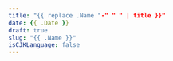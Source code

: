 ```yaml
---
title: "{{ replace .Name "-" " " | title }}"
date: {{ .Date }}
draft: true
slug: "{{ .Name }}"
isCJKLanguage: false
---
```

